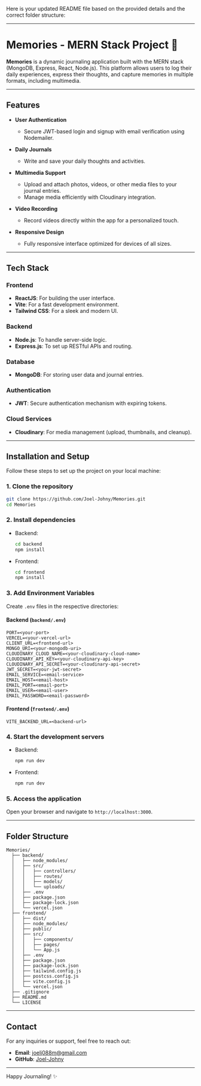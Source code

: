 Here is your updated README file based on the provided details and the correct folder structure:

---

# Memories - MERN Stack Project 🌟

**Memories** is a dynamic journaling application built with the MERN stack (MongoDB, Express, React, Node.js). This platform allows users to log their daily experiences, express their thoughts, and capture memories in multiple formats, including multimedia.

---

## Features

- **User Authentication**
  - Secure JWT-based login and signup with email verification using Nodemailer.
  
- **Daily Journals**
  - Write and save your daily thoughts and activities.
  
- **Multimedia Support**
  - Upload and attach photos, videos, or other media files to your journal entries.
  - Manage media efficiently with Cloudinary integration.
  
- **Video Recording**
  - Record videos directly within the app for a personalized touch.
  
- **Responsive Design**
  - Fully responsive interface optimized for devices of all sizes.

---

## Tech Stack

### Frontend
- **ReactJS**: For building the user interface.
- **Vite**: For a fast development environment.
- **Tailwind CSS**: For a sleek and modern UI.

### Backend
- **Node.js**: To handle server-side logic.
- **Express.js**: To set up RESTful APIs and routing.

### Database
- **MongoDB**: For storing user data and journal entries.

### Authentication
- **JWT**: Secure authentication mechanism with expiring tokens.

### Cloud Services
- **Cloudinary**: For media management (upload, thumbnails, and cleanup).

---

## Installation and Setup

Follow these steps to set up the project on your local machine:

### 1. Clone the repository

```bash
git clone https://github.com/Joel-Johny/Memories.git
cd Memories
```

### 2. Install dependencies

- Backend:
  ```bash
  cd backend
  npm install
  ```
- Frontend:
  ```bash
  cd frontend
  npm install
  ```

### 3. Add Environment Variables

Create `.env` files in the respective directories:

#### Backend (`backend/.env`)
```env
PORT=<your-port>
VERCEL=<your-vercel-url>
CLIENT_URL=<frontend-url>
MONGO_URI=<your-mongodb-uri>
CLOUDINARY_CLOUD_NAME=<your-cloudinary-cloud-name>
CLOUDINARY_API_KEY=<your-cloudinary-api-key>
CLOUDINARY_API_SECRET=<your-cloudinary-api-secret>
JWT_SECRET=<your-jwt-secret>
EMAIL_SERVICE=<email-service>
EMAIL_HOST=<email-host>
EMAIL_PORT=<email-port>
EMAIL_USER=<email-user>
EMAIL_PASSWORD=<email-password>
```

#### Frontend (`frontend/.env`)
```env
VITE_BACKEND_URL=<backend-url>
```

### 4. Start the development servers

- Backend:
  ```bash
  npm run dev
  ```
- Frontend:
  ```bash
  npm run dev
  ```

### 5. Access the application
Open your browser and navigate to `http://localhost:3000`.

---

## Folder Structure

```
Memories/
  ├── backend/
  │   ├── node_modules/
  │   ├── src/
  │   │   ├── controllers/
  │   │   ├── routes/
  │   │   ├── models/
  │   │   └── uploads/
  │   ├── .env
  │   ├── package.json
  │   ├── package-lock.json
  │   └── vercel.json
  ├── frontend/
  │   ├── dist/
  │   ├── node_modules/
  │   ├── public/
  │   ├── src/
  │   │   ├── components/
  │   │   ├── pages/
  │   │   └── App.js
  │   ├── .env
  │   ├── package.json
  │   ├── package-lock.json
  │   ├── tailwind.config.js
  │   ├── postcss.config.js
  │   ├── vite.config.js
  │   └── vercel.json
  ├── .gitignore
  ├── README.md
  └── LICENSE
```

---

## Contact

For any inquiries or support, feel free to reach out:

- **Email**: joelj088m@gmail.com
- **GitHub**: [Joel-Johny](https://github.com/Joel-Johny)

---

Happy Journaling! ✨

